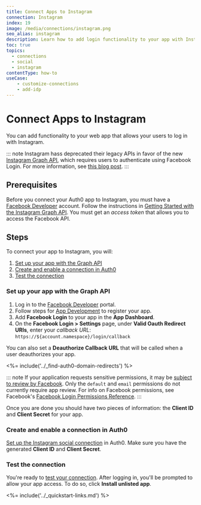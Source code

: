 ```yaml
---
title: Connect Apps to Instagram
connection: Instagram
index: 19
image: /media/connections/instagram.png
seo_alias: instagram
description: Learn how to add login functionality to your app with Instagram. You will need to generate keys, copy these into your Auth0 settings, and enable the connection.
toc: true
topics:
  - connections
  - social
  - instagram
contentType: how-to
useCase:
    - customize-connections
    - add-idp
---
```

# Connect Apps to Instagram

You can add functionality to your web app that allows your users to log in with Instagram. 

::: note 
Instagram hass deprecated their legacy APIs in favor of the new [Instagram Graph API](https://developers.facebook.com/docs/instagram-basic-display-api), which requires users to authenticate using Facebook Login. For more information, see [this blog post](https://developers.facebook.com/blog/post/2019/10/15/launch-instagram-basic-display-api/).
:::

## Prerequisites

Before you connect your Auth0 app to Instagram, you must have a [Facebook Developer](https://developers.facebook.com/) account. Follow the instructions in [Getting Started with the Instagram Graph API](https://developers.facebook.com/docs/instagram-api/getting-started/). You must get an <dfn data-key="access-token">access token</dfn> that allows you to access the Facebook API. 

## Steps

To connect your app to Instagram, you will:

1. [Set up your app with the Graph API](#set-up-your-app-with-the-graph-api)
2. [Create and enable a connection in Auth0](#create-and-enable-a-connection-in-auth0)
3. [Test the connection](#test-the-connection)

### Set up your app with the Graph API

1. Log in to the [Facebook Developer](https://developers.facebook.com/) portal. 
2. Follow steps for [App Development](https://developers.facebook.com/docs/apps#register) to register your app. 
3. Add **Facebook Login** to your app in the **App Dashboard**. 
4. On the **Facebook Login > Settings** page, under **Valid Oauth Redirect URIs**, enter your <dfn data-key="callback">callback URL</dfn>:
  `https://${account.namespace}/login/callback`

  You can also set a **Deauthorize Callback URL** that will be called when a user deauthorizes your app.

<%= include('../_find-auth0-domain-redirects') %>

::: note
If your application requests sensitive permissions, it may be [subject to review by Facebook](https://developers.facebook.com/docs/apps/review/). Only the `default` and `email` permissions do not currently require app review. For info on Facebook permissions, see Facebook's [Facebook Login Permissions Reference](https://developers.facebook.com/docs/facebook-login/permissions/).
:::

Once you are done you should have two pieces of information: the **Client ID** and **Client Secret** for your app.

### Create and enable a connection in Auth0

[Set up the Instagram social connection](/dashboard/guides/connections/set-up-connections-social) in Auth0. Make sure you have the generated **Client ID** and **Client Secret**.

### Test the connection

You're ready to [test your connection](/dashboard/guides/connections/test-connections-social). After logging in, you'll be prompted to allow your app access. To do so, click **Install unlisted app**.

<%= include('../_quickstart-links.md') %>

